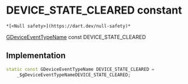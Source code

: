 


# DEVICE_STATE_CLEARED constant




    *[<Null safety>](https://dart.dev/null-safety)*


[GDeviceEventTypeName](../../third_party_yonomi_graphql_schema___generated___schema.docs.schema.gql/GDeviceEventTypeName-class.md) const DEVICE_STATE_CLEARED
  







## Implementation

```dart
static const GDeviceEventTypeName DEVICE_STATE_CLEARED =
    _$gDeviceEventTypeNameDEVICE_STATE_CLEARED;


```







